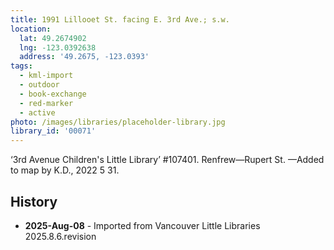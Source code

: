 ```yaml
---
title: 1991 Lillooet St. facing E. 3rd Ave.; s.w.
location:
  lat: 49.2674902
  lng: -123.0392638
  address: '49.2675, -123.0393'
tags:
  - kml-import
  - outdoor
  - book-exchange
  - red-marker
  - active
photo: /images/libraries/placeholder-library.jpg
library_id: '00071'
---
```

‘3rd Avenue Children's Little Library’ #107401.
Renfrew—Rupert St.
—Added to map by K.D., 2022 5 31.  

## History
- **2025-Aug-08** - Imported from Vancouver Little Libraries 2025.8.6.revision
